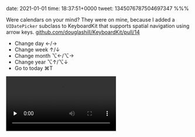 date: 2021-01-01
time: 18:37:51+0000
tweet: 1345076787504697347
%%%

Were calendars on your mind? They were on mine, because I added a `UIDatePicker` subclass to KeyboardKit that supports spatial navigation using arrow keys. [github.com/douglashill/KeyboardKit/pull/14](https://github.com/douglashill/KeyboardKit/pull/14)

- Change day ←/→
- Change week ↑/↓
- Change month ⌥←/⌥→
- Change year ⌥↑/⌥↓
- Go to today ⌘T

<video src="tDSYkIdHT5fhtxuR.mp4" controls preload="none" />
